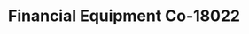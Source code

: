---
f_zip-code: 74008
f_state-code: OK
title: Financial Equipment Co-18022
f_phone: 918-366-6211
f_city-only: Bixby
f_address: 12 North Armstrong Street Bixby
f_location-unique-id: '18022'
slug: financial-equipment-co-18022
updated-on: '2024-05-30T13:46:58.046Z'
created-on: '2024-05-30T13:36:59.803Z'
published-on: '2024-05-30T13:54:32.469Z'
f_city-state: cms/city/bixby-ok.md
f_company: cms/company/financial-equipment-co.md
f_state: cms/state/oklahoma.md
layout: '[payday-loan].html'
tags: payday-loan
---